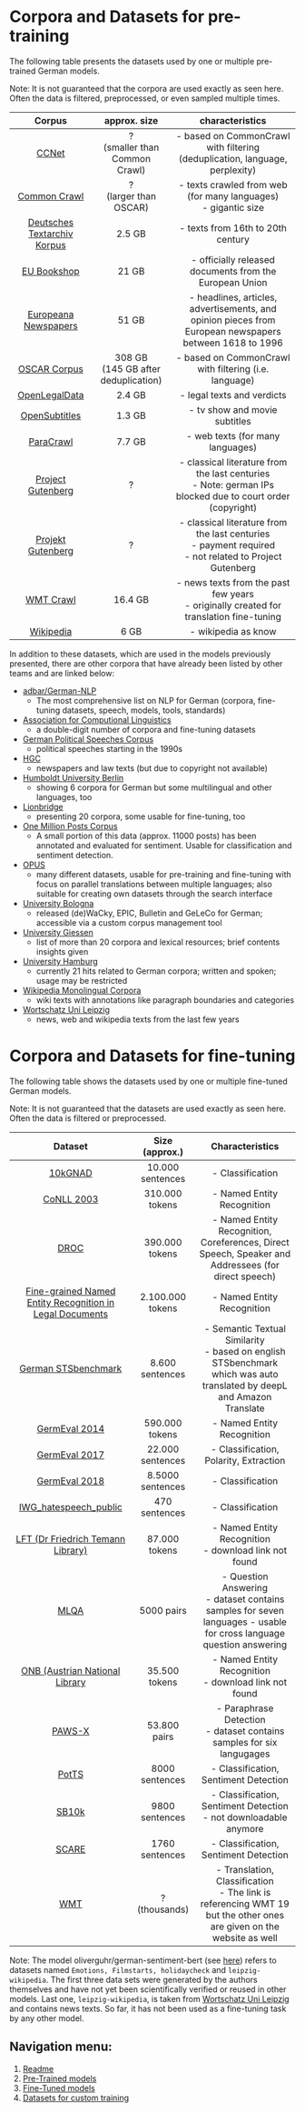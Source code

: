 # Corpora and Datasets for pre-training
The following table presents the datasets used by one or multiple pre-trained German models. 

Note: It is not guaranteed that the corpora are used exactly as seen here. Often the data is filtered, preprocessed, or even sampled multiple times.

|                                      Corpus                                     |               approx. size               |                                                 characteristics                                                |
|:-------------------------------------------------------------------------------:|:----------------------------------------:|:--------------------------------------------------------------------------------------------------------------:|
| [CCNet](https://github.com/facebookresearch/cc_net)                             |    ? <br> (smaller than Common Crawl)    | - based on CommonCrawl with filtering (deduplication, language, perplexity)                                    |
| [Common Crawl](https://www.projekt-gutenberg.org/index.html)                    |        ? <br> (larger than OSCAR)        | - texts crawled from web (for many languages) <br> - gigantic size                                             |
| [Deutsches Textarchiv Korpus](https://www.deutschestextarchiv.de/download)      |                  2.5 GB                  | - texts from 16th to 20th century                                                                              |
| [EU Bookshop](http://opus.nlpl.eu/EUbookshop.php)                               |                   21 GB                  | - officially released documents from the European Union                                                        |
| [Europeana Newspapers](http://www.europeana-newspapers.eu/)                     |                   51 GB                  | - headlines, articles, advertisements, and opinion pieces  from European newspapers between 1618 to 1996       |
| [OSCAR Corpus](https://oscar-corpus.com/)                                       | 308 GB <br> (145 GB after deduplication) | - based on CommonCrawl with filtering (i.e. language)                                                          |
| [OpenLegalData](https://de.openlegaldata.io/pages/api/)                         |                  2.4 GB                  | - legal texts and verdicts                                                                                     |
| [OpenSubtitles](http://opus.nlpl.eu/OpenSubtitles2018.php)                      |                  1.3 GB                  | - tv show and movie subtitles                                                                                  |
| [ParaCrawl](https://paracrawl.eu/)                                              |                  7.7 GB                  | - web texts (for many languages)                                                                               |
| [Project Gutenberg](http://gutenberg.org)                                       |                     ?                    | - classical literature from the last centuries <br> - Note: german IPs blocked due to court order (copyright)  |
| [Projekt Gutenberg](https://www.projekt-gutenberg.org/index.html)               |                     ?                    | - classical literature from the last centuries <br> - payment required <br> - not related to Project Gutenberg |
| [WMT Crawl](http://data.statmt.org/news-crawl/de/)                              |                  16.4 GB                 | - news texts from the past few years <br> - originally created for translation fine-tuning                     |
| [Wikipedia](https://de.wikipedia.org/wiki/Wikipedia:Technik/Datenbank/Download) |                   6 GB                   | - wikipedia as know                                                                                            |

In addition to these datasets, which are used in the models previously presented, there are other 
corpora that have already been listed by other teams and are linked below:
 - [adbar/German-NLP](https://github.com/adbar/German-NLP)
   - The most comprehensive list on NLP for German (corpora, fine-tuning datasets, speech, models, tools, standards)
 - [Association for Computional Linguistics](https://aclweb.org/aclwiki/Resources_for_German)
   - a double-digit number of corpora and fine-tuning datasets 
 - [German Political Speeches Corpus](http://adrien.barbaresi.eu/corpora/speeches/#description)
   - political speeches starting in the 1990s
 - [HGC](https://www.ims.uni-stuttgart.de/en/research/resources/corpora/hgc/)
   - newspapers and law texts (but due to copyright not available)
 - [Humboldt University Berlin](https://www.linguistik.hu-berlin.de/de/institut/professuren/korpuslinguistik/links/korpora_links#deutsch)
   - showing 6 corpora for German but some multilingual and other languages, too
 - [Lionbridge](https://lionbridge.ai/datasets/20-best-german-language-datasets-for-machine-learning/)
   - presenting 20 corpora, some usable for fine-tuning, too
 - [One Million Posts Corpus](https://ofai.github.io/million-post-corpus/)
   - A small portion of this data (approx. 11000 posts) has been annotated and evaluated for sentiment.
     Usable for classification and sentiment detection.
 - [OPUS](http://opus.nlpl.eu/)
   - many different datasets, usable for pre-training and fine-tuning with focus on parallel translations between 
   multiple languages; also suitable for creating own datasets through the search interface 
 - [University Bologna](https://corpora.dipintra.it/)
   - released (de)WaCky, EPIC, Bulletin and GeLeCo for German; accessible via a custom corpus management tool
 - [University Giessen](https://www.uni-giessen.de/fbz/zmi/das-zmi/digitalhumanities/corpora)
   - list of more than 20 corpora and lexical resources; brief contents insights given
 - [University Hamburg](https://corpora.uni-hamburg.de/hzsk/en/repository-search?textQuery=&facetQuery=subjectLanguageNameOriginal%3A"German")
   - currently 21 hits related to German corpora; written and spoken; usage may be restricted
 - [Wikipedia Monolingual Corpora](https://linguatools.org/tools/corpora/wikipedia-monolingual-corpora/)
   - wiki texts with annotations like paragraph boundaries and categories
 - [Wortschatz Uni Leipzig](https://wortschatz.uni-leipzig.de/de/download/german)
   - news, web and wikipedia texts from the last few years

# Corpora and Datasets for fine-tuning
The following table shows the datasets used by one or multiple fine-tuned German models. 

Note: It is not guaranteed that the datasets are used exactly as seen here. Often the data is filtered or preprocessed.

|                                                        Dataset                                                       |   Size (approx.)   |                                                       Characteristics                                                      |
|:--------------------------------------------------------------------------------------------------------------------:|:------------------:|:--------------------------------------------------------------------------------------------------------------------------:|
| [10kGNAD](https://tblock.github.io/10kGNAD/)                                                                         | 10.000 sentences   | - Classification                                                                                                           |
| [CoNLL 2003](https://www.aclweb.org/anthology/W03-0419.pdf)                                                          | 310.000 tokens     | - Named Entity Recognition                                                                                                 |
| [DROC](https://gitlab2.informatik.uni-wuerzburg.de/kallimachos/DROC-Release)                                         | 390.000 tokens     | - Named Entity Recognition, Coreferences, Direct Speech, Speaker and Addressees (for direct speech)                        |
| [Fine-grained Named Entity Recognition in Legal Documents](https://github.com/elenanereiss/Legal-Entity-Recognition) | 2.100.000 tokens   | - Named Entity Recognition                                                                                                 |
| [German STSbenchmark](https://github.com/t-systems-on-site-services-gmbh/german-STSbenchmark)                        | 8.600 sentences    | - Semantic Textual Similarity <br> - based on english STSbenchmark which was auto translated by deepL and Amazon Translate |
| [GermEval 2014](https://sites.google.com/site/germeval2014ner/data)                                                  | 590.000 tokens     | - Named Entity Recognition                                                                                                 |
| [GermEval 2017](https://sites.google.com/view/germeval2017-absa/home)                                                | 22.000 sentences   | - Classification, Polarity, Extraction                                                                                     |
| [GermEval 2018](https://projects.fzai.h-da.de/iggsa/)                                                                | 8.5000 sentences   | - Classification                                                                                                           |
| [IWG_hatespeech_public](https://github.com/UCSM-DUE/IWG_hatespeech_public)                                           | 470 sentences      | - Classification <br>                                                                                                      |
| [LFT (Dr Friedrich Temann Library)](https://www.google.com/search?q=LFT+friedrich+temann+dataset)                    | 87.000 tokens      | - Named Entity Recognition <br> - download link not found                                                                  |
| [MLQA](https://github.com/facebookresearch/MLQA)                                                                     | 5000 pairs         | - Question Answering <br> - dataset contains samples for seven languages - usable for cross language question answering    |
| [ONB (Austrian National Library](https://www.google.com/search?q=ONB+austrian+national+library+dataset)              | 35.500 tokens      | - Named Entity Recognition <br> - download link not found                                                                  |
| [PAWS-X](https://github.com/google-research-datasets/paws/tree/master/pawsx)                                         | 53.800 pairs       | - Paraphrase Detection <br> - dataset contains samples for six langugages                                                  |
| [PotTS](https://github.com/WladimirSidorenko/PotTS)                                                                  | 8000 sentences     | - Classification, Sentiment Detection <br>                                                                                 |
| [SB10k](https://spinningbytes.com/announcement/release-of-sentiment-corpus-deutsch-sb-10k/)                          | 9800 sentences     | - Classification, Sentiment Detection <br> - not downloadable anymore                                                      |
| [SCARE](https://www.romanklinger.de/scare/)                                                                          | 1760 sentences     | - Classification, Sentiment Detection                                                                                      |
| [WMT](http://www.statmt.org/wmt19/)                                                                                  | ? <br> (thousands) | - Translation, Classification <br> - The link is referencing WMT 19 but the other ones are given on the website as well    |

Note: The model oliverguhr/german-sentiment-bert (see [here](models_finetuning.md)) refers to datasets named 
`Emotions, Filmstarts, holidaycheck` and `leipzig-wikipedia`. The first three data sets were generated by the authors 
themselves and have not yet been scientifically verified or reused in other models. Last one, `leipzig-wikipedia`,
is taken from [Wortschatz Uni Leipzig](https://wortschatz.uni-leipzig.de/de/download/german) and contains news
texts. So far, it has not been used as a fine-tuning task by any other model.

## Navigation menu:
1. [Readme](README.md)
2. [Pre-Trained models](models_pretraining.md)
3. [Fine-Tuned models](models_finetuning.md)
4. [Datasets for custom training](models_datasets.md)

